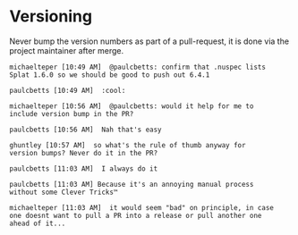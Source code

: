 # Versioning

Never bump the version numbers as part of a pull-request, it is done via the project maintainer after merge.

    michaelteper [10:49 AM]  @paulcbetts: confirm that .nuspec lists
    Splat 1.6.0 so we should be good to push out 6.4.1

    paulcbetts [10:49 AM]  :cool:

    michaelteper [10:56 AM]  @paulcbetts: would it help for me to
    include version bump in the PR?

    paulcbetts [10:56 AM]  Nah that's easy

    ghuntley [10:57 AM]  so what's the rule of thumb anyway for
    version bumps? Never do it in the PR?

    paulcbetts [11:03 AM]  I always do it

    paulcbetts [11:03 AM] Because it's an annoying manual process
    without some Clever Tricks™

    michaelteper [11:03 AM]  it would seem "bad" on principle, in case
    one doesnt want to pull a PR into a release or pull another one
    ahead of it...
